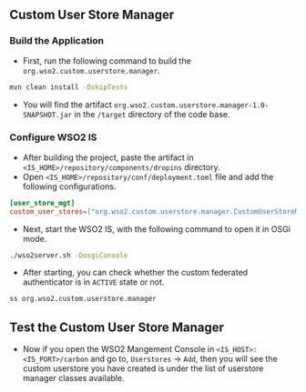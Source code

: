 ## Custom User Store Manager

### Build the Application

- First, run the following command to build the `org.wso2.custom.userstore.manager`.

```bash
mvn clean install -DskipTests
```

- You will find the artifact `org.wso2.custom.userstore.manager-1.0-SNAPSHOT.jar` in the `/target` directory of the code base.

### Configure WSO2 IS

- After building the project, paste the artifact in `<IS_HOME>/repository/components/dropins` directory.
- Open `<IS_HOME>/repository/conf/deployment.toml` file and add the following configurations.

```toml
[user_store_mgt]
custom_user_stores=["org.wso2.custom.userstore.manager.CustomUserStoreManager"]
```

- Next, start the WSO2 IS, with the following command to open it in OSGi mode.

```bash
./wso2server.sh -DosgiConsole
```

- After starting, you can check whether the custom federated authenticator is in `ACTIVE` state or not.

```bash
ss org.wso2.custom.userstore.manager
```

## Test the Custom User Store Manager

- Now if you open the WSO2 Mangement Console in `<IS_HOST>:<IS_PORT>/carbon` and go to, `Userstores` → `Add`, then you will see the custom userstore you have created is under the list of userstore manager classes available.
